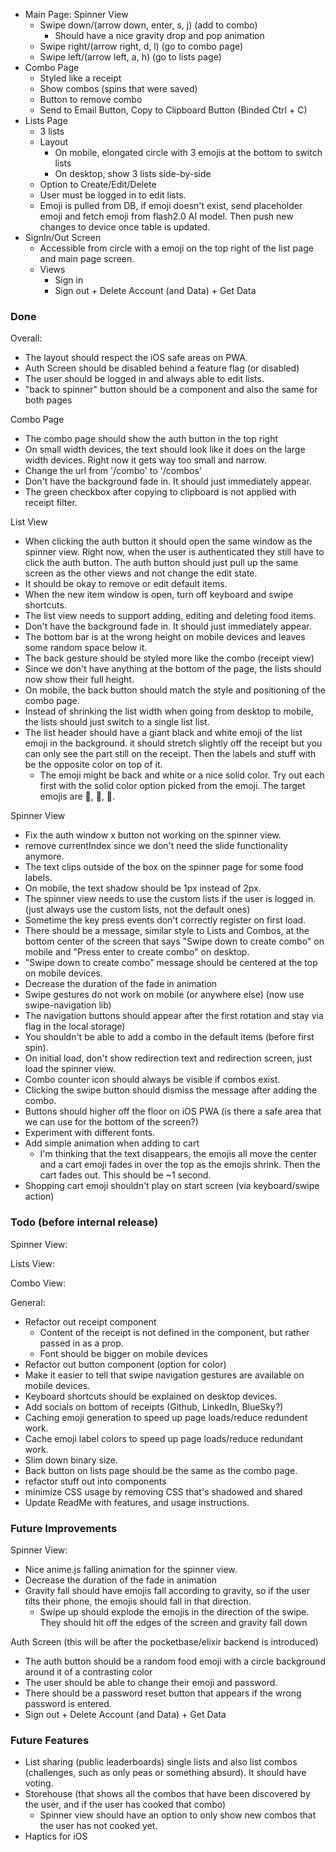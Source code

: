 - Main Page: Spinner View
	- Swipe down/(arrow down, enter, s, j) (add to combo)
		- Should have a nice gravity drop and pop animation
	- Swipe right/(arrow right, d, l) (go to combo page)
	- Swipe left/(arrow left, a, h) (go to lists page)
- Combo Page
	- Styled like a receipt
	- Show combos (spins that were saved)
	- Button to remove combo
	- Send to Email Button, Copy to Clipboard Button (Binded Ctrl + C)
- Lists Page
	- 3 lists
	- Layout
		- On mobile, elongated circle with 3 emojis at the bottom to switch lists
		- On desktop, show 3 lists side-by-side
	- Option to Create/Edit/Delete
	- User must be logged in to edit lists.
	- Emoji is pulled from DB, if emoji doesn't exist, send placeholder emoji and fetch emoji from flash2.0 AI model. Then push new changes to device once table is updated.
- SignIn/Out Screen
	- Accessible from circle with a emoji on the top right of the list page and main page screen.
	- Views
		- Sign in
		- Sign out + Delete Account (and Data) + Get Data

### Done
Overall:
- The layout should respect the iOS safe areas on PWA.
- Auth Screen should be disabled behind a feature flag (or disabled)
- The user should be logged in and always able to edit lists.
- "back to spinner" button should be a component and also the same for both pages

Combo Page
- The combo page should show the auth button in the top right
- On small width devices, the text should look like it does on the large width devices. Right now it gets way too small and narrow.
- Change the url from '/combo' to '/combos'
- Don't have the background fade in. It should just immediately appear.
- The green checkbox after copying to clipboard is not applied with receipt filter.

List View
- When clicking the auth button it should open the same window as the spinner view. Right now, when the user is authenticated they still have to click the auth button. The auth button should just pull up the same screen as the other views and not change the edit state.
- It should be okay to remove or edit default items.
- When the new item window is open, turn off keyboard and swipe shortcuts.
- The list view needs to support adding, editing and deleting food items.
- Don't have the background fade in. It should just immediately appear.
- The bottom bar is at the wrong height on mobile devices and leaves some random space below it.
- The back gesture should be styled more like the combo (receipt view)
- Since we don't have anything at the bottom of the page, the lists should now show their full height.
- On mobile, the back button should match the style and positioning of the combo page.
- Instead of shrinking the list width when going from desktop to mobile, the lists should just switch to a single list list.
- The list header should have a giant black and white emoji of the list emoji in the background. it should stretch slightly off the receipt but you can only see the part still on the receipt. Then the labels and stuff with be the opposite color on top of it.
    - The emoji might be back and white or a nice solid color. Try out each first with the solid color option picked from the emoji. The target emojis are 🐔, 🍠, 🥦.

Spinner View
- Fix the auth window x button not working on the spinner view.
- remove currentIndex since we don't need the slide functionality anymore.
- The text clips outside of the box on the spinner page for some food labels.
- On mobile, the text shadow should be 1px instead of 2px.
- The spinner view needs to use the custom lists if the user is logged in. (just always use the custom lists, not the default ones)
- Sometime the key press events don't correctly register on first load.
- There should be a message, similar style to Lists and Combos, at the bottom center of the screen that says "Swipe down to create combo" on mobile and "Press enter to create combo" on desktop.
- "Swipe down to create combo" message should be centered at the top on mobile devices.
- Decrease the duration of the fade in animation
- Swipe gestures do not work on mobile (or anywhere else) (now use swipe-navigation lib)
- The navigation buttons should appear after the first rotation and stay via flag in the local storage)
- You shouldn't be able to add a combo in the default items (before first spin).
- On initial load, don't show redirection text and redirection screen, just load the spinner view.
- Combo counter icon should always be visible if combos exist.
- Clicking the swipe button should dismiss the message after adding the combo.
- Buttons should higher off the floor on iOS PWA (is there a safe area that we can use for the bottom of the screen?)
- Experiment with different fonts.
- Add simple animation when adding to cart
    - I'm thinking that the text disappears, the emojis all move the center and a cart emoji fades in over the top as the emojis shrink. Then the cart fades out. This should be ~1 second.
- Shopping cart emoji shouldn't play on start screen (via keyboard/swipe action)

### Todo (before internal release)

Spinner View:

Lists View:

Combo View:

General:
- Refactor out receipt component
  - Content of the receipt is not defined in the component, but rather passed in as a prop.
  - Font should be bigger on mobile devices
- Refactor out button component (option for color)
- Make it easier to tell that swipe navigation gestures are available on mobile devices.
- Keyboard shortcuts should be explained on desktop devices.
- Add socials on bottom of receipts (Github, LinkedIn, BlueSky?)
- Caching emoji generation to speed up page loads/reduce redundent work.
- Cache emoji label colors to speed up page loads/reduce redundant work.
- Slim down binary size.
- Back button on lists page should be the same as the combo page.
- refactor stuff out into components
- minimize CSS usage by removing CSS that's shadowed and shared
- Update ReadMe with features, and usage instructions.



### Future Improvements
Spinner View:
- Nice anime.js falling animation for the spinner view.
- Decrease the duration of the fade in animation
- Gravity fall should have emojis fall according to gravity, so if the user tilts their phone, the emojis should fall in that direction.
   - Swipe up should explode the emojis in the direction of the swipe. They should hit off the edges of the screen and gravity fall down


Auth Screen (this will be after the pocketbase/elixir backend is introduced)
- The auth button should be a random food emoji with a circle background around it of a contrasting color
- The user should be able to change their emoji and password.
- There should be a password reset button that appears if the wrong password is entered.
- Sign out + Delete Account (and Data) + Get Data



### Future Features
- List sharing (public leaderboards) single lists and also list combos (challenges, such as only peas or something absurd). It should have voting.
- Storehouse (that shows all the combos that have been discovered by the user, and if the user has cooked that combo)
    - Spinner view should have an option to only show new combos that the user has not cooked yet.
- Haptics for iOS
